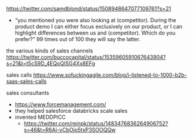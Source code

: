 https://twitter.com/samdblond/status/1508948647077109761?s=21
 - “you mentioned you were also looking at (competitor). During the product demo I can either focus exclusively on our product, or I can highlight differences between us and (competitor). Which do you prefer?” 99 times out of 100 they will say the latter.



the various kinds of sales channels
https://twitter.com/buccocapital/status/1535960591067643904?s=21&t=t5cS9D_4EQoQISG4Xx8EFg

sales calls
https://www.sofuckingagile.com/blog/i-listened-to-1000-b2b-saas-sales-calls


sales consultants
- https://www.forcemanagement.com/
- they helped salesforce databricks scale sales
- invented MEDDPICC
	- https://twitter.com/reinpk/status/1483476836264906752?s=46&t=R6Ai-vCbOio5txP3SOOQQw